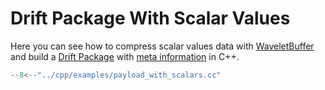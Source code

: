 # Drift Package With Scalar Values

Here you can see how to compress scalar values data with [WaveletBuffer](https://github.com/panda-official/WaveletBuffer)
and build a [Drift Package](../api/common.md) with [meta information](../api/meta.md) in C++.

```cpp title="cpp/examples/payload_with_scalars.cc"
--8<--"../cpp/examples/payload_with_scalars.cc"
```
